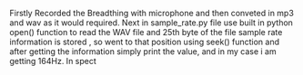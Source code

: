 Firstly Recorded the Breadthing with microphone and then conveted in mp3 and wav as it would required.
Next in sample_rate.py file use built in python open() function to read the WAV file and 25th byte of the file sample rate information is stored , so went to that position using seek() function and after getting the information simply print the value, and in my case i am getting 164Hz.
In spect
